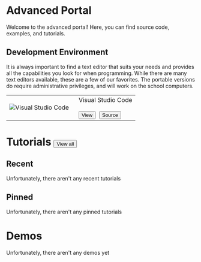 # Advanced Portal
Welcome to the advanced portal! Here, you can find source code, examples, and tutorials.
## Development Environment
It is always important to find a text editor that suits your needs and provides all the capabilities you look for when programming. While there are many text editors available, these are a few of our favorites. The portable versions do require administrative privileges, and will work on the school computers.

| | |
|:--:|:--|
| ![Visual Studio Code](/club/pages/advanced/thumbnail_vscode.png.png) | <p style="margin: 0px; padding: 0px; margin-left: 10px;">Visual Studio Code</p><br/><div style="width: 100%; text-align: left; margin: 0; padding: 0"><Button role="button" class="btn btn-outline-secondary" style="margin-left: 10px;" onClick="window.location = '/club/demos/brickbreaker'">View</Button><Button class="btn btn-outline-warning" style="margin-left: 10px;" role="button" onClick="window.location = 'https://github.com/SBCompSciClub/ClubFair/tree/master/Demos/BrickBreaker'">Source</Button></div>|

# Tutorials <div style="display: inline;"><button role="button" class="btn btn-outline-secondary" onClick="window.location = '/club/advanced/tutorials'">View all </button></div>
## Recent
Unfortunately, there aren't any recent tutorials
## Pinned
Unfortunately, there aren't any pinned tutorials
# Demos
Unfortunately, there aren't any demos yet